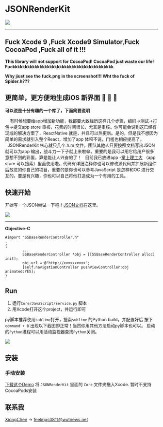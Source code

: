 # JSONRenderKit

![](http://ou3yprhbt.bkt.clouddn.com/JSONRenderKitBanner.png)

------------------------
## Fuck Xcode 9 ,Fuck Xcode9 Simulator,Fuck CocoaPod ,Fuck all of it !!!
**This library will not support for CocoaPod!
CocoaPod just waste our life!
Fuckkkkkkkkkkkkkkkkkkkkkkkkkkkkkkkkkkkkkkkkk**

**Why jiust see the fuck.png in the screenshot!!!
Wht the fuck of Spider.h???**

## 更简单，更方便地生成iOS 新界面 🚗 🚗 🚗 

**可以说是十分有趣的一个库了，下面简要说明**

&nbsp;&nbsp;&nbsp;&nbsp;有时候想要给app增加新功能，我都要大致经历这样几个步骤，编码->测试->打包->提交app store 审核，花费的时间很长，尤其是审核。你可能会说到这已经有现成的解决方案了，ReactNative 就是，并且可以热更新。是的，但是我不想因为简单的需求就引入整个React，增加了app 体积不说，门槛也相应提高了。
&nbsp;&nbsp;JSONRenderKit 核心就只几个.h.m 文件，团队其他人只要按照文档写出JSON 就可以为app 输出，战斗力一下子就上来啦😁。重要的是我可以用它给用户很多意想不到的彩蛋，算是能让人兴奋的了！
&nbsp;&nbsp;目前我已放进app -[掌上理工大](http://app.wutnews.net/#/) （app store 可以搜索）里面使用啦。代码有详细注释你也可以修改源代码并扩展新组件后放进的你自己的项目，重要的是你也可以参考JavaScript 是怎样和OC 进行交互的。要是有兴趣，你也可以自己将他打造成为一个有用的工具。

## 快速开始
开始写一个JSON尝试一下吧！[JSON文档](https://github.com/cx478815108/JSONRenderKit/blob/master/Document.md)在这里。

![](http://ou3yprhbt.bkt.clouddn.com/all.png)

------------------------


**Objective-C**

```
#import "SSBaseRenderController.h"
.
{
        ...
        SSBaseRenderController *obj = [[SSBaseRenderController alloc] init];
        obj.url = @"http://xxxxxxxxxx";
        [self.navigationController pushViewController:obj animated:YES];
}
```

## Run

1. 运行`Core/JavaScript/Service.py` 脚本
2. 用Xcode打开这个project，并运行即可

py脚本推荐使用`sublime`打开，搜索`sublime` 的Python build，并配置好后 按下`command + B` 出现以下截图即正常！当然你用其他方法启动py脚本也可以。
启动的`Python`进程可以用活动监视器查找`Python`关闭。

![](http://ou3yprhbt.bkt.clouddn.com/sublime.png)

## 安装

### 手动安装

[下载这个Demo](https://github.com/cx478815108/JSONRenderKit/archive/master.zip) 将 `JSONRenderKit` 里面的 `Core` 文件夹拖入Xcode.
暂时不支持CocoaPods安装


## 联系我

[XiongChen](mailto:feelings0811@wutnews.net) -> feelings0811@wutnews.net

